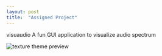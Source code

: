```yaml
---
layout: post
title:  "Assigned Project"
---
```


visuaudio
A fun GUI application to visualize audio spectrum

![texture theme preview](https://cdn.pixabay.com/photo/2013/07/12/18/17/equalizer-153212_960_720.png)
